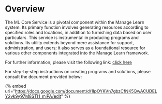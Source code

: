 # Overview



The ML Core Service is a pivotal component within the Manage Learn system. Its primary function involves generating resources according to specified roles and locations, in addition to furnishing data based on user particulars. This service is instrumental in producing programs and solutions. Its utility extends beyond mere assistance for support, administration, and users; it also serves as a foundational resource for various other components integrated into the Manage Learn framework.



For further information, please visit the following link: [click here](../../../../../learn/functional-capabilities/manage-learn/overview.md)



For step-by-step instructions on creating programs and solutions, please consult the document provided below:

{% embed url="https://docs.google.com/document/d/1lpOYKVn7gbzCfNK5QwACUDELY2vk9y97M8STI1_mlPA/edit" %}
